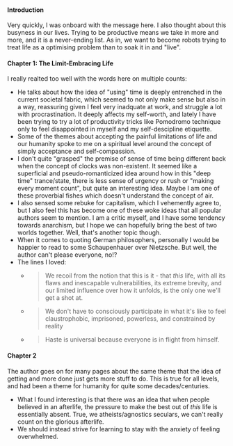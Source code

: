 #### Introduction
Very quickly, I was onboard with the message here. I also thought about this busyness in our lives. Trying to be productive means we take in more and more, and it is a never-ending list. As in, we want to become robots trying to treat life as a optimising problem than to soak it in and "live".

#### Chapter 1: The Limit-Embracing Life
I really realted too well with the words here on multiple counts:
- He talks about how the idea of "using" time is deeply entrenched in the current societal fabric, which seemed to not only make sense but also in a way, reassuring given I feel very inadquate at work, and struggle a lot with procrastination. It deeply affects my self-worth, and lately I have been trying to try a lot of productivity tricks like Pomodromo technique only to feel disappointed in myself and my self-descipline etiquette. 
- Some of the themes about accepting the painful limitations of life and our humanity spoke to me on a spiritual level around the concept of simply acceptance and self-compassion.
- I don't quite "grasped" the premise of sense of time being different back when the concept of clocks was non-existent. It seemed like a superficial and pseudo-romanticized idea around how in this "deep time" trance/state, there is less sense of urgency or rush or "making every moment count", but quite an interesting idea. Maybe I am one of these proverbial fishes which doesn't understand the concept of air.
- I also sensed some rebuke for capitalism, which I vehemently agree to, but I also feel this has become one of these woke ideas that all popular authors seem to mention. I am a critic myself, and I have some tendency towards anarchism, but I hope we can hopefully bring the best of two worlds together. Well, that's another topic though.
- When it comes to quoting German philosophers, personally I would be happier to read to some Schaupenhauer over Nietzsche. But well, the author can't please everyone, no!?
- The lines I loved:
    - > We recoil from the notion that this is it - that *this* life, with all its flaws and inescapable vulnerabilities, its extreme brevity, and our limited influence over how it unfolds, is the only one we'll get a shot at.
    - > We don't have to consciously participate in what it's like to feel claustrophobic, imprisoned, powerless, and constrained by reality
    - > Haste is universal because everyone is in flight from himself.

#### Chapter 2
The author goes on for many pages about the same theme that the idea of getting and more done just gets more stuff to do. This is true for all levels, and had been a theme for humanity for quite some decades/centuries.
- What I found interesting is that there was an idea that when people believed in an afterlife, the pressure to make the best out of *this* life is essentially absent. True, we atheists/agnostics seculars, we can't really count on the glorious afterlife.
- We should instead strive for learning to stay with the anxiety of feeling overwhelmed.


